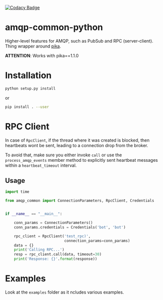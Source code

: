 [![Codacy Badge](https://api.codacy.com/project/badge/Grade/d0a18bbcbc964af0871f55608a3b5b20)](https://www.codacy.com?utm_source=github.com&amp;utm_medium=referral&amp;utm_content=robotics-4-all/amqp-common-python&amp;utm_campaign=Badge_Grade)

# amqp-common-python
Higher-level features for AMQP, such as PubSub and RPC (server-client).
Thing wrapper around [pika](https://pika.readthedocs.io/en/stable/).

**ATTENTION**: Works with pika==1.1.0

# Installation


```bash
python setup.py install
```

or

```bash
pip install . --user
```


# RPC Client

In case of `RpcClient`, if the thread where it was created is blocked, then
heartbeats wont be sent, leading to a connection drop from the broker.

To avoid that, make sure you either invoke `call` or use the `process_amqp_events`
member method to explicitly sent heartbeat messages within a `heartbeat_timeout`
interval.


## Usage

```python
import time

from amqp_common import ConnectionParameters, RpcClient, Credentials


if __name__ == "__main__":

    conn_params = ConnectionParameters()
    conn_params.credentials = Credentials('bot', 'bot')

    rpc_client = RpcClient('test_rpc)',
                           connection_params=conn_params)
    data = {}
    print('Calling RPC...')
    resp = rpc_client.call(data, timeout=30)
    print('Response: {}'.format(response))

```

# Examples

Look at the `examples` folder as it ncludes various examples.
